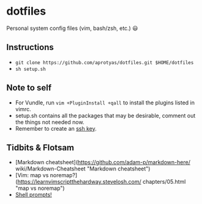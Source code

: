 # dotfiles
Personal system config files (vim, bash/zsh, etc.) :smiley:

## Instructions  
*  `git clone https://github.com/aprotyas/dotfiles.git $HOME/dotfiles`  
*  `sh setup.sh`

## Note to self
*  For Vundle, run `vim +PluginInstall +qall` to install the plugins listed in
vimrc.  
*  setup.sh contains all the packages that may be desirable, comment out the
things not needed now.  
*  Remember to create an [ssh key](https://docs.gitlab.com/ee/ssh/ "SSH Key").  

## Tidbits & Flotsam  
*  [Markdown cheatsheet](https://github.com/adam-p/markdown-here/
        wiki/Markdown-Cheatsheet "Markdown cheatsheet")  
*  [Vim: map vs noremap?](https://learnvimscriptthehardway.stevelosh.com/
        chapters/05.html "map vs noremap")  
*  [Shell prompts!](http://www.nparikh.org/unix/prompt.php#zsh "Customizing
        shell prompts")
